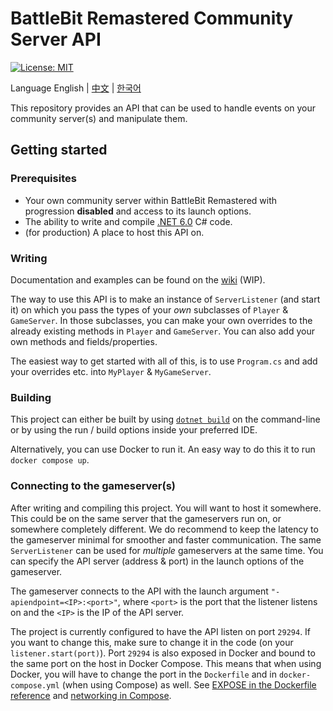 # BattleBit Remastered Community Server API

[![License: MIT](https://img.shields.io/badge/License-MIT-yellow.svg)](https://opensource.org/licenses/MIT)

Language English | [中文](/README-zhCN.md) | [한국어](/README-koKR.md)

This repository provides an API that can be used to handle events on your community server(s) and manipulate them.

## Getting started

### Prerequisites

- Your own community server within BattleBit Remastered with progression **disabled** and access to its launch options.
- The ability to write and compile [.NET 6.0](https://dotnet.microsoft.com/en-us/download/dotnet/6.0) C# code.
- (for production) A place to host this API on.

### Writing

Documentation and examples can be found on the [wiki](https://github.com/MrOkiDoki/BattleBit-Community-Server-API/wiki) (WIP).

The way to use this API is to make an instance of `ServerListener` (and start it) on which you pass the types of your *own* subclasses of `Player` & `GameServer`. In those subclasses, you can make your own overrides to the already existing methods in `Player` and `GameServer`. You can also add your own methods and fields/properties.

The easiest way to get started with all of this, is to use `Program.cs` and add your overrides etc. into `MyPlayer` & `MyGameServer`.

### Building

This project can either be built by using [`dotnet build`](https://learn.microsoft.com/en-us/dotnet/core/tools/dotnet-build) on the command-line or by using the run / build options inside your preferred IDE.

Alternatively, you can use Docker to run it. An easy way to do this it to run `docker compose up`.

### Connecting to the gameserver(s)

After writing and compiling this project. You will want to host it somewhere. This could be on the same server that the gameservers run on, or somewhere completely different. We do recommend to keep the latency to the gameserver minimal for smoother and faster communication. The same `ServerListener` can be used for *multiple* gameservers at the same time. You can specify the API server (address & port) in the launch options of the gameserver.

The gameserver connects to the API with the launch argument `"-apiendpoint=<IP>:<port>"`, where `<port>` is the port that the listener listens on and the `<IP>` is the IP of the API server.

The project is currently configured to have the API listen on port `29294`. If you want to change this, make sure to change it in the code (on your `listener.start(port)`). Port `29294` is also exposed in Docker and bound to the same port on the host in Docker Compose. This means that when using Docker, you will have to change the port in the `Dockerfile` and in `docker-compose.yml` (when using Compose) as well. See [EXPOSE in the Dockerfile reference](https://docs.docker.com/engine/reference/builder/#expose) and [networking in Compose](https://docs.docker.com/compose/networking/).
